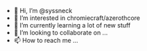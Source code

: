 - 👋 Hi, I’m @syssneck
- 👀 I’m interested in chromiecraft/azerothcore
- 🌱 I’m currently learning a lot of new stuff
- 💞️ I’m looking to collaborate on ...
- 📫 How to reach me ...

<!---
syssneck/syssneck is a ✨ special ✨ repository because its `README.md` (this file) appears on your GitHub profile.
You can click the Preview link to take a look at your changes.
--->
